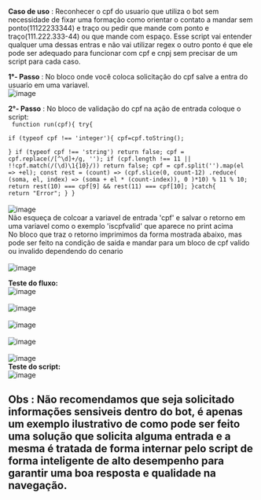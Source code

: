 <b>Caso de uso</b> : Reconhecer o cpf do usuario que utiliza o bot sem necessidade de fixar uma formação como orientar o contato a mandar sem ponto(11122233344) e traço ou pedir que mande com ponto e traço(111.222.333-44) ou que mande com espaço. Esse script vai entender qualquer uma dessas entras e não vai utilizar regex o outro ponto é que ele pode ser adequado para funcionar com cpf e cnpj sem precisar de um script para cada caso.

<b>1°- Passo</b> : No bloco onde você coloca solicitação do cpf salve a entra do usuario em uma variavel. 
<br>![image](https://user-images.githubusercontent.com/18338341/183295098-cfe47737-1d2b-4c06-871c-ebf97988df1e.png)</br>

<b>2°- Passo</b> : No bloco de validação do cpf na ação de entrada coloque o script: 
<br><code> function run(cpf){ 
    try{   
    if (typeof cpf !== 'integer'){
    cpf=cpf.toString();    
    }
    if (typeof cpf !== 'string') return false;
    cpf = cpf.replace(/[^\d]+/g, '');
    if (cpf.length !== 11 || !!cpf.match(/(\d)\1{10}/)) return false;
    cpf = cpf.split('').map(el => +el);
    const rest = (count) => (cpf.slice(0, count-12)
        .reduce( (soma, el, index) => (soma + el * (count-index)), 0 )*10) % 11 % 10;
    return rest(10) === cpf[9] && rest(11) === cpf[10];
}catch{
    return "Error";
}
}</code></br>
<br>![image](https://user-images.githubusercontent.com/18338341/183295125-91dfe2f5-1d97-40d7-89ff-b60f5a1b84f4.png)</br>
Não esqueça de colcoar a variavel de entrada 'cpf'
e salvar o retorno em uma variavel como o exemplo 'iscpfvalid' que aparece no print acima
<br>No bloco que traz o retorno imprimimos da forma mostrada abaixo, mas pode ser feito na condição de saida e mandar para um bloco de cpf valido ou invalido dependendo do cenario</br>
<br>![image](https://user-images.githubusercontent.com/18338341/183295382-2c4f56d6-1f01-496e-85af-4ee4509e1b03.png)
</br>

<b>Teste do fluxo:</b>
<br>![image](https://user-images.githubusercontent.com/18338341/183294367-4bfaa013-e973-43b1-84c6-989b4981909d.png)</br>
<br>![image](https://user-images.githubusercontent.com/18338341/183294418-4f4015df-e89f-482f-a15c-015a6b754174.png)</br>
<br>![image](https://user-images.githubusercontent.com/18338341/183294474-3bef8862-fb71-42ed-8de8-f75214733b16.png)</br>
<br>![image](https://user-images.githubusercontent.com/18338341/183294518-66a2cc91-7ba8-49e5-aa4b-8214dc08871b.png)</br>
<br>![image](https://user-images.githubusercontent.com/18338341/183294567-72e67818-da70-4d49-b983-6dfb8d72509a.png)</br>
<b>Teste do script: </b>
<br>![image](https://user-images.githubusercontent.com/18338341/183294632-dc1c3a1c-4175-4380-92f2-8fad11001010.png)
</br>
 ## Obs : Não recomendamos que seja solicitado informações sensiveis dentro do bot, é apenas um exemplo ilustrativo de como pode ser feito uma solução que solicita alguma entrada e a mesma é tratada de forma internar pelo script de forma inteligente de alto desempenho para garantir uma boa resposta e qualidade na navegação.
